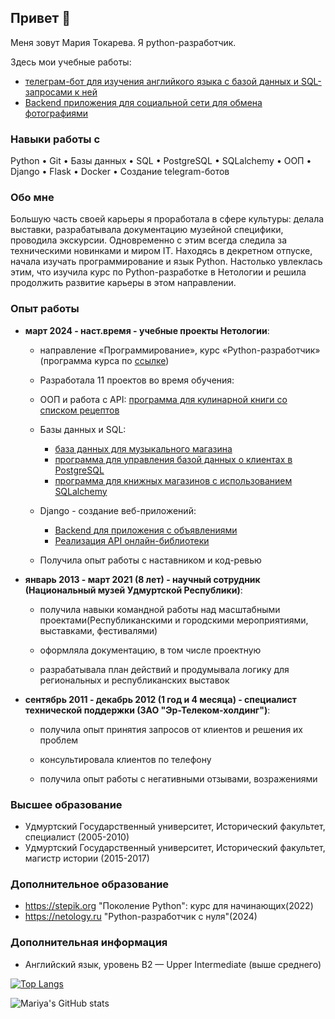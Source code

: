 ## Привет 👋
Меня зовут Мария Токарева. Я python-разработчик.

Здесь мои учебные работы:
- [телеграм-бот для изучения английкого языка с базой данных и SQL-запросами к ней](https://github.com/MariyaTokarevaa/EnglishBot)
- [Backend приложения для социальной сети для обмена фотографиями](https://github.com/MariyaTokarevaa/social_network)

### Навыки работы с
 Python • Git • Базы данных • SQL • PostgreSQL • SQLalchemy • ООП • Django • Flask • Docker • Создание telegram-ботов

### Обо мне
Большую часть своей карьеры я проработала в сфере культуры: делала выставки, разрабатывала документацию музейной специфики, проводила экскурсии. Одновременно с этим всегда следила за техническими новинками и миром IT. Находясь в декретном отпуске, начала изучать программирование и язык Python. Настолько увлеклась этим, что изучила курс по Python-разработке в Нетологии и решила продолжить развитие карьеры в этом направлении.

### Опыт работы
- **март 2024 - наст.время - учебные проекты Нетологии**:
  
   + направление «Программирование», курс «Python-разработчик» (программа курса по [ссылке](https://netology.ru/programs/python-basic))

   + Разработала 11 проектов во время обучения:
  
   + ООП и работа с API: [программа для кулинарной книги со списком рецептов](https://github.com/MariyaTokarevaa/Cook_book)

   + Базы данных и SQL:
      - [база данных для музыкального магазина](https://github.com/MariyaTokarevaa/SQL-zaprosy)
      - [программа для управления базой данных о клиентах в PostgreSQL](https://github.com/MariyaTokarevaa/PostgreSQL-Python)
      - [программа для книжных магазинов с использованием SQLalchemy](https://github.com/MariyaTokarevaa/SQLAlchemy)
 
  + Django - создание веб-приложений:
      - [Backend для приложения с объявлениями](https://github.com/MariyaTokarevaa/django_project_3.3)
      - [Реализация API онлайн-библиотеки](https://github.com/MariyaTokarevaa/django_project_3.2/tree/main/library)

  + Получила опыт работы с наставником и код-ревью
  
- **январь 2013 - март 2021 (8 лет) - научный сотрудник (Национальный музей Удмуртской Республики)**:

  + получила навыки командной работы над масштабными проектами(Республиканскими и городскими мероприятиями, выставками, фестивалями)

  + оформляла документацию, в том числе проектную

  + разрабатывала план действий и продумывала логику для региональных и республиканских выставок
  
- **сентябрь 2011 - декабрь 2012 (1 год и 4 месяца) - специалист технической поддержки (ЗАО "Эр-Телеком-холдинг")**:

  + получила опыт принятия запросов от клиентов и решения их проблем

  + консультировала клиентов по телефону

  + получила опыт работы с негативными отзывами, возражениями

### Высшее образование
- Удмуртский Государственный университет, Исторический факультет, специалист (2005-2010)
- Удмуртский Государственный университет, Исторический факультет, магистр истории (2015-2017)

### Дополнительное образование
- https://stepik.org "Поколение Python": курс для начинающих(2022)
- https://netology.ru "Python-разработчик с нуля"(2024)

### Дополнительная информация
- Английский язык, уровень B2 — Upper Intermediate (выше среднего)




[![Top Langs](https://github-readme-stats.vercel.app/api/top-langs/?username=MariyaTokarevaa&layout=compact)](https://github.com/MariyaTokarevaa/github-readme-stats)


![Mariya's GitHub stats](https://github-readme-stats.vercel.app/api?username=MariyaTokarevaa&show_icons=true&theme=radical)
<!--
**MariyaTokarevaa/MariyaTokarevaa** is a ✨ _special_ ✨ repository because its `README.md` (this file) appears on your GitHub profile.

My name is Mariya. I'm backend python developer:

- 🔭 I’m currently working on ...
- 🌱 I’m currently learning ...
- 👯 I’m looking to collaborate on ...
- 🤔 I’m looking for help with ...
- 💬 Ask me about ...
- 📫 How to reach me: ...
- 😄 Pronouns: ...
- ⚡ Fun fact: ...
-->
